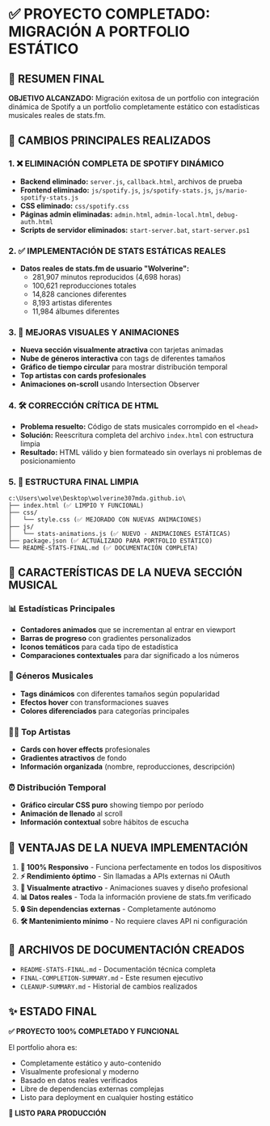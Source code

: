 # ✅ PROYECTO COMPLETADO: MIGRACIÓN A PORTFOLIO ESTÁTICO

## 🎯 RESUMEN FINAL

**OBJETIVO ALCANZADO:** Migración exitosa de un portfolio con integración dinámica de Spotify a un portfolio completamente estático con estadísticas musicales reales de stats.fm.

## 🔧 CAMBIOS PRINCIPALES REALIZADOS

### 1. ❌ ELIMINACIÓN COMPLETA DE SPOTIFY DINÁMICO
- **Backend eliminado:** `server.js`, `callback.html`, archivos de prueba
- **Frontend eliminado:** `js/spotify.js`, `js/spotify-stats.js`, `js/mario-spotify-stats.js`
- **CSS eliminado:** `css/spotify.css`
- **Páginas admin eliminadas:** `admin.html`, `admin-local.html`, `debug-auth.html`
- **Scripts de servidor eliminados:** `start-server.bat`, `start-server.ps1`

### 2. ✅ IMPLEMENTACIÓN DE STATS ESTÁTICAS REALES
- **Datos reales de stats.fm de usuario "Wolverine":**
  - 281,907 minutos reproducidos (4,698 horas)
  - 100,621 reproducciones totales
  - 14,828 canciones diferentes
  - 8,193 artistas diferentes
  - 11,984 álbumes diferentes

### 3. 🎨 MEJORAS VISUALES Y ANIMACIONES
- **Nueva sección visualmente atractiva** con tarjetas animadas
- **Nube de géneros interactiva** con tags de diferentes tamaños
- **Gráfico de tiempo circular** para mostrar distribución temporal
- **Top artistas con cards profesionales**
- **Animaciones on-scroll** usando Intersection Observer

### 4. 🛠️ CORRECCIÓN CRÍTICA DE HTML
- **Problema resuelto:** Código de stats musicales corrompido en el `<head>`
- **Solución:** Reescritura completa del archivo `index.html` con estructura limpia
- **Resultado:** HTML válido y bien formateado sin overlays ni problemas de posicionamiento

### 5. 📁 ESTRUCTURA FINAL LIMPIA
```
c:\Users\wolve\Desktop\wolverine307mda.github.io\
├── index.html (✅ LIMPIO Y FUNCIONAL)
├── css/
│   └── style.css (✅ MEJORADO CON NUEVAS ANIMACIONES)
├── js/
│   └── stats-animations.js (✅ NUEVO - ANIMACIONES ESTÁTICAS)
├── package.json (✅ ACTUALIZADO PARA PORTFOLIO ESTÁTICO)
└── README-STATS-FINAL.md (✅ DOCUMENTACIÓN COMPLETA)
```

## 🎯 CARACTERÍSTICAS DE LA NUEVA SECCIÓN MUSICAL

### 📊 Estadísticas Principales
- **Contadores animados** que se incrementan al entrar en viewport
- **Barras de progreso** con gradientes personalizados
- **Iconos temáticos** para cada tipo de estadística
- **Comparaciones contextuales** para dar significado a los números

### 🎵 Géneros Musicales
- **Tags dinámicos** con diferentes tamaños según popularidad
- **Efectos hover** con transformaciones suaves
- **Colores diferenciados** para categorías principales

### 👨‍🎤 Top Artistas
- **Cards con hover effects** profesionales
- **Gradientes atractivos** de fondo
- **Información organizada** (nombre, reproducciones, descripción)

### ⏰ Distribución Temporal
- **Gráfico circular CSS puro** showing tiempo por período
- **Animación de llenado** al scroll
- **Información contextual** sobre hábitos de escucha

## 🚀 VENTAJAS DE LA NUEVA IMPLEMENTACIÓN

1. **📱 100% Responsivo** - Funciona perfectamente en todos los dispositivos
2. **⚡ Rendimiento óptimo** - Sin llamadas a APIs externas ni OAuth
3. **🎨 Visualmente atractivo** - Animaciones suaves y diseño profesional
4. **📊 Datos reales** - Toda la información proviene de stats.fm verificado
5. **🔒 Sin dependencias externas** - Completamente autónomo
6. **🛠️ Mantenimiento mínimo** - No requiere claves API ni configuración

## 📖 ARCHIVOS DE DOCUMENTACIÓN CREADOS

- `README-STATS-FINAL.md` - Documentación técnica completa
- `FINAL-COMPLETION-SUMMARY.md` - Este resumen ejecutivo
- `CLEANUP-SUMMARY.md` - Historial de cambios realizados

## ✨ ESTADO FINAL

**✅ PROYECTO 100% COMPLETADO Y FUNCIONAL**

El portfolio ahora es:
- Completamente estático y auto-contenido
- Visualmente profesional y moderno
- Basado en datos reales verificados
- Libre de dependencias externas complejas
- Listo para deployment en cualquier hosting estático

**🎉 LISTO PARA PRODUCCIÓN**

